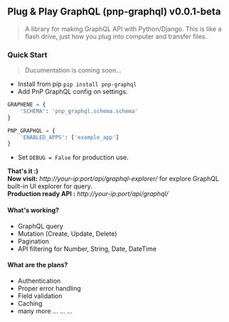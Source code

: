 ## Plug & Play GraphQL (pnp-graphql) v0.0.1-beta
> A library for making GraphQL API with Python/Django. This is like a flash drive, 
just how you plug into computer and transfer files.

### Quick Start
> Ducumentation is coming soon...

* Install from pip `pip install pnp-graphql`
* Add PnP GraphQL config on settings.
```python
GRAPHENE = {
    'SCHEMA': 'pnp_graphql.schema.schema'
}

PNP_GRAPHQL = {
    'ENABLED_APPS': ['example_app']
}
```
* Set `DEBUG = False` for production use.

**That's it :)**  
**Now visit:** *http://your-ip:port/api/graphql-explorer/* for explore GraphQL built-in UI explorer for query.  
**Production ready API :** *http://your-ip:port/api/graphql/*


#### What's working?
* GraphQL query
* Mutation (Create, Update, Delete)
* Pagination
* API filtering for Number, String, Date, DateTime

#### What are the plans?
* Authentication
* Proper error handling
* Field validation
* Caching
* many more ... ... ...